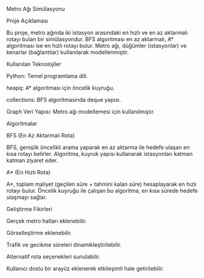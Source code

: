 Metro Ağı Simülasyonu

Proje Açıklaması

Bu proje, metro ağında iki istasyon arasındaki en hızlı ve en az aktarmalı rotayı bulan bir simülasyondur. BFS algoritması en az aktarmalı, A* algoritması ise en hızlı rotayı bulur. Metro ağı, düğümler (istasyonlar) ve kenarlar (bağlantılar) kullanılarak modellenmiştir.

Kullanılan Teknolojiler

Python: Temel programlama dili.

heapq: A* algoritması için öncelik kuyruğu.

collections: BFS algoritmasinda deque yapısı.

Graph Veri Yapısı: Metro ağı modellemesi için kullanılmıştır.

Algoritmalar

BFS (En Az Aktarmalı Rota)

BFS, genişlik öncelikli arama yaparak en az aktarma ile hedefe ulaşan en kısa rotayı belirler. Algoritma, kuyruk yapısı kullanarak istasyonları katman katman ziyaret eder.

A* (En Hızlı Rota)

A*, toplam maliyet (geçilen süre + tahmini kalan süre) hesaplayarak en hızlı rotayı bulur. Öncelik kuyruğu ile çalışan bu algoritma, en kısa sürede hedefe ulaşmayı sağlar. 

Geliştirme Fikirleri

Gerçek metro hatları eklenebilir.

Görselleştirme eklenebilir.

Trafik ve gecikme süreleri dinamikleştirilebilir.

Alternatif rota seçenekleri sunulabilir.

Kullanıcı dostu bir arayüz eklenerek etkileşimli hale getirilebilir.

